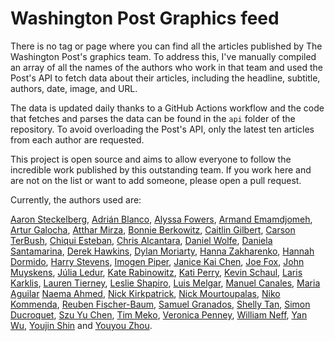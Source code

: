 # Washington Post Graphics feed

There is no tag or page where you can find all the articles published by The Washington Post's graphics team. To address this, I've manually compiled an array of all the names of the authors who work in that team and used the Post's API to fetch data about their articles, including the headline, subtitle, authors, date, image, and URL.

The data is updated daily thanks to a GitHub Actions workflow and the code that fetches and parses the data can be found in the `api` folder of the repository. To avoid overloading the Post's API, only the latest ten articles from each author are requested.

This project is open source and aims to allow everyone to follow the incredible work published by this outstanding team. If you work here and are not on the list or want to add someone, please open a pull request.

Currently, the authors used are:

[Aaron Steckelberg](https://www.washingtonpost.com/people/aaron-steckelberg), [Adrián Blanco](https://www.washingtonpost.com/people/adrian-blanco), [Alyssa Fowers](https://www.washingtonpost.com/people/alyssa-fowers), [Armand Emamdjomeh](https://www.washingtonpost.com/people/armand-emamdjomeh), [Artur Galocha](https://www.washingtonpost.com/people/artur-galocha), [Atthar Mirza](https://www.washingtonpost.com/people/atthar-mirza), [Bonnie Berkowitz](https://www.washingtonpost.com/people/bonnie-berkowitz), [Caitlin Gilbert](https://www.washingtonpost.com/people/caitlin-gilbert), [Carson TerBush](https://www.washingtonpost.com/people/carson-terbush), [Chiqui Esteban](https://www.washingtonpost.com/people/chiqui-esteban), [Chris Alcantara](https://www.washingtonpost.com/people/chris-alcantara), [Daniel Wolfe](https://www.washingtonpost.com/people/daniel-wolfe), [Daniela Santamarina](https://www.washingtonpost.com/people/daniela-santamarina), [Derek Hawkins](https://www.washingtonpost.com/people/derek-hawkins), [Dylan Moriarty](https://www.washingtonpost.com/people/dylan-moriarty), [Hanna Zakharenko](https://www.washingtonpost.com/people/hanna-zakharenko), [Hannah Dormido](https://www.washingtonpost.com/people/hannah-dormido), [Harry Stevens](https://www.washingtonpost.com/people/harry-stevens), [Imogen Piper](https://www.washingtonpost.com/people/imogen-piper), [Janice Kai Chen](https://www.washingtonpost.com/people/janice-kai-chen), [Joe Fox](https://www.washingtonpost.com/people/joe-fox), [John Muyskens](https://www.washingtonpost.com/people/john-muyskens), [Júlia Ledur](https://www.washingtonpost.com/people/julia-ledur), [Kate Rabinowitz](https://www.washingtonpost.com/people/kate-rabinowitz), [Kati Perry](https://www.washingtonpost.com/people/kati-perry), [Kevin Schaul](https://www.washingtonpost.com/people/kevin-schaul), [Laris Karklis](https://www.washingtonpost.com/people/laris-karklis), [Lauren Tierney](https://www.washingtonpost.com/people/lauren-tierney), [Leslie Shapiro](https://www.washingtonpost.com/people/leslie-shapiro), [Luis Melgar](https://www.washingtonpost.com/people/luis-melgar), [Manuel Canales](https://www.washingtonpost.com/people/manuel-canales), [Maria Aguilar](https://www.washingtonpost.com/people/maria-aguilar/) [Naema Ahmed](https://www.washingtonpost.com/people/naema-ahmed), [Nick Kirkpatrick](https://www.washingtonpost.com/people/nick-kirkpatrick), [Nick Mourtoupalas](https://www.washingtonpost.com/people/nick-mourtoupalas), [Niko Kommenda](https://www.washingtonpost.com/people/niko-kommenda), [Reuben Fischer-Baum](https://www.washingtonpost.com/people/reuben-fischer-baum), [Samuel Granados](https://www.washingtonpost.com/people/samuel-granados), [Shelly Tan](https://www.washingtonpost.com/people/shelly-tan), [Simon Ducroquet](https://www.washingtonpost.com/people/simon-ducroquet), [Szu Yu  Chen](https://www.washingtonpost.com/people/szuyu-chen), [Tim Meko](https://www.washingtonpost.com/people/tim-meko), [Veronica Penney](https://www.washingtonpost.com/people/veronica-penney), [William Neff](https://www.washingtonpost.com/people/william-neff), [Yan Wu](https://www.washingtonpost.com/people/yan-wu), [Youjin Shin](https://www.washingtonpost.com/people/youjin-shin) and [Youyou Zhou](https://www.washingtonpost.com/people/youyou-zhou).